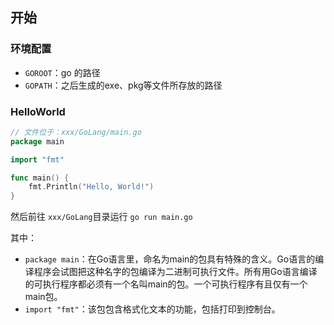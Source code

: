 ## 开始

### 环境配置

+ `GOROOT`：go 的路径
+ `GOPATH`：之后生成的exe、pkg等文件所存放的路径

### HelloWorld

```go
// 文件位于：xxx/GoLang/main.go
package main

import "fmt"

func main() {
    fmt.Println("Hello, World!")
}
```

然后前往 `xxx/GoLang`目录运行  `go run main.go`

其中：

+ `package main`：在Go语言里，命名为main的包具有特殊的含义。Go语言的编译程序会试图把这种名字的包编译为二进制可执行文件。所有用Go语言编译的可执行程序都必须有一个名叫main的包。一个可执行程序有且仅有一个main包。
+ `import "fmt"`：该包包含格式化文本的功能，包括打印到控制台。